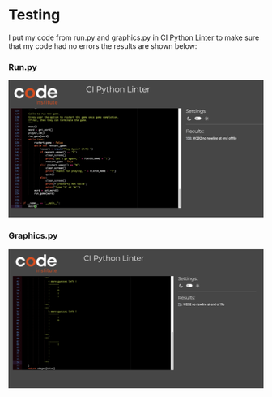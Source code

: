 # __Testing__
I put my code from run.py and graphics.py in [CI Python Linter](https://pep8ci.herokuapp.com/) to make sure that my code had no errors the results are shown below:

### __Run.py__
![run](docs/images/run.png)

### __Graphics.py__
![graphics](docs/images/graphics.png)